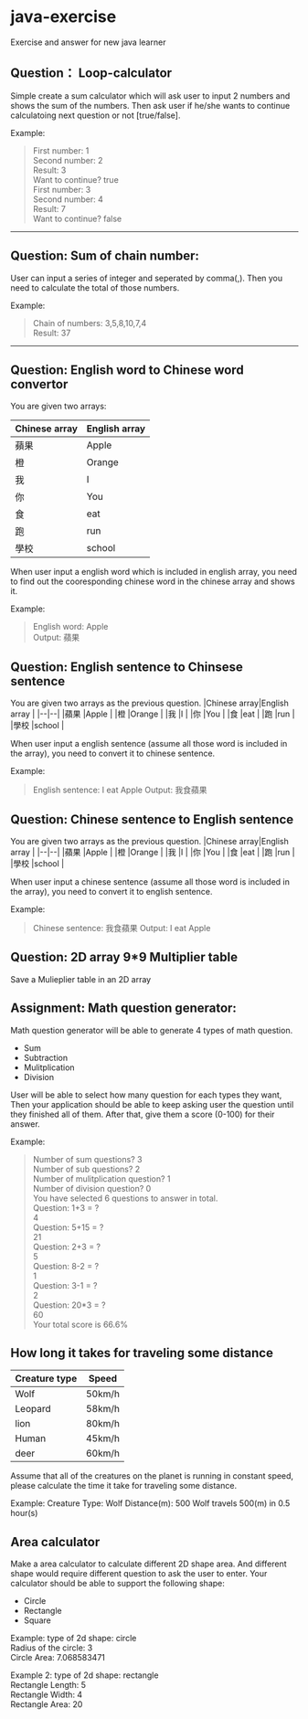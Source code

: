 

# java-exercise
Exercise and answer for new java learner

## Question： Loop-calculator
Simple create a sum calculator which will ask user to input 2 numbers and shows the sum of the numbers. Then ask user if he/she wants to continue calculatoing next question or not [true/false].

Example:  
  
>First number: 1  
>Second number: 2  
>Result: 3  
>Want to continue? true  
>First number: 3  
>Second number: 4  
>Result: 7  
>Want to continue? false 

------------------------

## Question: Sum of chain number:
User can input a series of integer and seperated by comma(,). Then you need to calculate the total of those numbers.

Example:  
  
>Chain of numbers: 3,5,8,10,7,4  
>Result: 37

--------------------------

## Question: English word to Chinese word convertor
You are given two arrays:

|Chinese array|English array |
|--|--|
|蘋果  |Apple |
|橙  |Orange |
|我  |I |
|你  |You |
|食  |eat |
|跑  |run |
|學校  |school |

When user input a english word which is included in english array, you need to find out the cooresponding chinese word in the chinese array and shows it.

Example:
> English word: Apple  
> Output: 蘋果

## Question: English sentence to Chinsese sentence

You are given two arrays as the previous question.
|Chinese array|English array |
|--|--|
|蘋果  |Apple |
|橙  |Orange |
|我  |I |
|你  |You |
|食  |eat |
|跑  |run |
|學校  |school |

When user input a english sentence (assume all those word is included in the array), you need to convert it to chinese sentence.

Example:
> English sentence: I eat Apple
> Output: 我食蘋果

## Question: Chinese sentence to English sentence

You are given two arrays as the previous question.
|Chinese array|English array |
|--|--|
|蘋果  |Apple |
|橙  |Orange |
|我  |I |
|你  |You |
|食  |eat |
|跑  |run |
|學校  |school |

When user input a chinese sentence (assume all those word is included in the array), you need to convert it to english sentence.

Example:
> Chinese sentence: 我食蘋果
> Output: I eat Apple

## Question: 2D array 9*9 Multiplier table

Save a Mulieplier table in an 2D array

## Assignment: Math question generator:
Math question generator will be able to generate 4 types of math question.
- Sum
- Subtraction
- Mulitplication
- Division

User will be able to select how many question for each types they want, Then your application should be able to keep asking user the question until they finished all of them. After that, give them a score (0-100) for their answer.

Example:
> Number of sum questions? 3  
> Number of sub questions? 2  
> Number of mulitplication question? 1  
> Number of division question? 0  
> You have selected 6 questions to answer in total.  
> Question: 1+3 = ?  
> 4  
> Question: 5+15 = ?  
> 21  
> Question: 2+3 = ?  
> 5  
> Question: 8-2 = ?  
> 1  
> Question: 3-1 = ?  
> 2  
> Question: 20*3 = ?  
> 60  
> Your total score is 66.6%  

## How long it takes for traveling some distance
|Creature type|Speed |
|--|--|
|Wolf  |50km/h |
|Leopard  |58km/h |
|lion  |80km/h |
|Human  |45km/h |
|deer  |60km/h |

Assume that all of the creatures on the planet is running in constant speed, please calculate the time it take for traveling some distance.

Example:
Creature Type: Wolf
Distance(m): 500
Wolf travels 500(m) in 0.5 hour(s)

## Area calculator
Make a area calculator to calculate different 2D shape area. And different shape would require different question to ask the user to enter.
Your calculator should be able to support the following shape:
- Circle
- Rectangle
- Square

Example:
type of 2d shape: circle  
Radius of the circle: 3  
Circle Area: 7.068583471  

Example 2:
type of 2d shape: rectangle  
Rectangle Length: 5  
Rectangle Width: 4  
Rectangle Area: 20  
